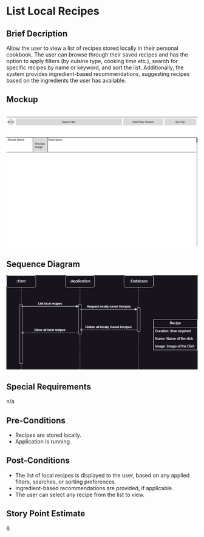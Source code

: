 # List Local Recipes
## Brief Decription
Allow the user to view a list of recipes stored locally in their personal cookbook. The user can browse through their saved recipes and has the option to apply filters (by cuisine type, cooking time etc.), search for specific recipes by name or keyword, and sort the list. Additionally, the system provides ingredient-based recommendations, suggesting recipes based on the ingredients the user has available.

## Mockup
![ListLocal](https://github.com/GermanJesus-lul/Rezeptbuch/blob/main/docs/mockups/ListLocalRecipesMockup.png)

## Sequence Diagram
![List Local Recipes Sequenzdiagramm drawio](https://github.com/GermanJesus-lul/Rezeptbuch/blob/main/docs/sequence_diagrams/ListLocalRecipesSequenceDiagram.png)

## Special Requirements
n/a

## Pre-Conditions
- Recipes are stored locally.
- Application is running.

## Post-Conditions
-  The list of local recipes is displayed to the user, based on any applied filters, searches, or sorting preferences.
-  Ingredient-based recommendations are provided, if applicable.
-  The user can select any recipe from the list to view.
  
## Story Point Estimate
8
